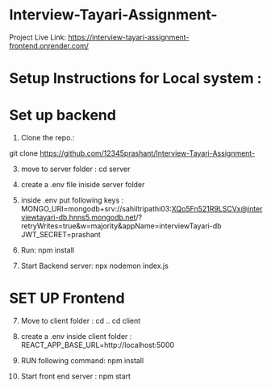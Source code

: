 # Interview-Tayari-Assignment-

Project Live Link: https://interview-tayari-assignment-frontend.onrender.com/

# Setup Instructions for Local system : 

# Set up backend

1. Clone the repo.:
   
git clone https://github.com/12345prashant/Interview-Tayari-Assignment-

3. move to server folder :
cd server 

4. create a .env file iniside server folder

5. inside .env put following keys :
MONGO_URI=mongodb+srv://sahiltripathi03:XQo5Fn521R9LSCVx@interviewtayari-db.hnns5.mongodb.net/?retryWrites=true&w=majority&appName=interviewTayari-db
JWT_SECRET=prashant

6. Run:
npm install

7. Start Backend server:
npx nodemon index.js

# SET UP Frontend

7. Move to client folder :
cd ..
cd client 

8. create a .env inside client folder :
REACT_APP_BASE_URL=http://localhost:5000

9. RUN following command: 
npm install 

10. Start front end server :
npm start




